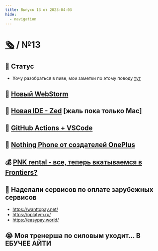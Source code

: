 ```yaml
---
title: Выпуск 13 от 2023-04-03
hide:
  - navigation
---
```


# [🗞](../index.md) / №13

## 👀 Статус

- Хочу разобраться в пиве, мои заметки по этому поводу [тут](../../b/beer.md)

## 🔎 [Новый WebStorm](https://www.jetbrains.com/webstorm/whatsnew/)

## 🔎 [Новая IDE - Zed](https://zed.dev/) [жаль пока только Mac]

## 🔎 [GitHub Actions + VSCode](https://github.blog/2023-03-28-announcing-the-github-actions-extension-for-vs-code/)

## 🔎 [Nothing Phone от создателей OnePlus](https://intl.nothing.tech/products/phone-1)

## 💰 [PNK rental - все, теперь вкатываемся в Frontiers?](https://www.frontiers.ru/)

## 🔎 Наделали сервисов по оплате зарубежных сервисов

- https://wanttopay.net/
- https://oplatym.ru/
- https://easypay.world/

## 😭 Моя тренерша по силовым уходит... В ЕБУЧЕЕ АЙТИ

